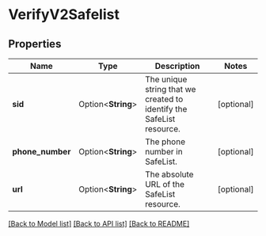 # VerifyV2Safelist

## Properties

Name | Type | Description | Notes
------------ | ------------- | ------------- | -------------
**sid** | Option<**String**> | The unique string that we created to identify the SafeList resource. | [optional]
**phone_number** | Option<**String**> | The phone number in SafeList. | [optional]
**url** | Option<**String**> | The absolute URL of the SafeList resource. | [optional]

[[Back to Model list]](../README.md#documentation-for-models) [[Back to API list]](../README.md#documentation-for-api-endpoints) [[Back to README]](../README.md)


